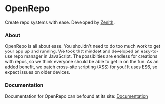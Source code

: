 # OpenRepo
Create repo systems with ease. Developed by [Zenith](https://zenithdevs.com).

### About
OpenRepo is all about ease. You shouldn't need to do too much work to get your app up and running. We took that mindset and developed an easy-to-use repo manager in JavaScript. The possiblities are endless for creations with repos, so we think everyone should be able to get in on the fun. As an added benefit, we patch cross-site scripting (XSS) for you! It uses ES6, so expect issues on older devices.

### Documentation
Documentation for OpenRepo can be found at its site: [Documentation](https://openrepo.zenithdevs.com)
